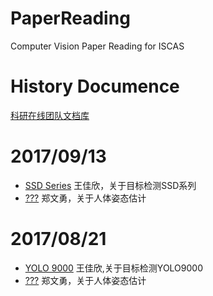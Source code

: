 # PaperReading
Computer Vision Paper Reading for ISCAS
# History Documence
[科研在线团队文档库](http://ddl.escience.cn/iscas007)

# 2017/09/13
- [SSD Series]() 王佳欣，关于目标检测SSD系列
- [???]() 郑文勇，关于人体姿态估计

# 2017/08/21
- [YOLO 9000]() 王佳欣,关于目标检测YOLO9000
- [???]() 郑文勇，关于人体姿态估计
